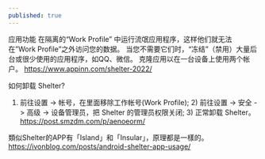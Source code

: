 ```yaml
---
published: true
---
```

应用功能
在隔离的“Work Profile” 中运行流氓应用程序，这样他们就无法在”Work Profile”之外访问您的数据。
当您不需要它们时，“冻结”（禁用）大量后台或很少使用的应用程序，如QQ、微信。
克隆应用以在一台设备上使用两个帐户。
  https://www.appinn.com/shelter-2022/

如何卸载 Shelter?

1) 前往设置 -> 帐号，在里面移除工作帐号(Work Profile); 2) 前往设置 -> 安全 -> 高级 -> 设备管理员，把 Shelter 的管理员权限关闭; 3) 正常卸载 Shelter。
  https://post.smzdm.com/p/aenoeorm/
  
類似Shelter的APP有「Island」和「Insular」，原理都是一樣的。
  https://ivonblog.com/posts/android-shelter-app-usage/